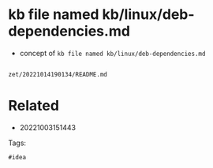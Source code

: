 # kb file named kb/linux/deb-dependencies.md

- concept of `kb file named kb/linux/deb-dependencies.md`

```
```

` zet/20221014190134/README.md `

# Related

- 20221003151443

Tags:

    #idea
